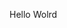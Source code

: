 Hello Wolrd




































































































































































































































































































































































































































